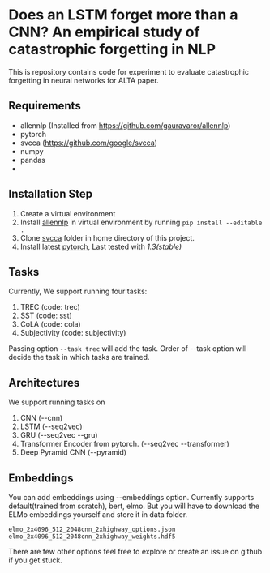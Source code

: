 # Does an LSTM forget more than a CNN? An empirical study of catastrophic forgetting in NLP

This is repository contains code for experiment to evaluate catastrophic forgetting in neural networks for ALTA paper.

## Requirements

* allennlp (Installed from https://github.com/gauravaror/allennlp)
* pytorch
* svcca (https://github.com/google/svcca)
* numpy
* pandas
* 
## Installation Step

1. Create a virtual environment
2. Install [allennlp](https://github.com/gauravaror/allennlp) in virtual environment by running `pip install --editable .`
3. Clone [svcca](https://github.com/google/svcca) folder in home directory of this project.
4. Install latest [pytorch](https://pytorch.org/), Last tested with *1.3(stable)*

## Tasks
Currently, We support running four tasks:
1. TREC (code: trec)
2. SST (code: sst)
3. CoLA (code: cola)
4. Subjectivity (code: subjectivity)

Passing option `--task trec` will add the task. Order of --task option will decide the task in which tasks are trained.


## Architectures
We support running tasks on 
1. CNN (--cnn)
2. LSTM (--seq2vec)
3. GRU (--seq2vec --gru)
4. Transformer Encoder from pytorch. (--seq2vec --transformer)
5. Deep Pyramid CNN (--pyramid)


## Embeddings
You can add embeddings using --embeddings option. Currently supports default(trained from scratch), bert, elmo. But you will have to download the 
ELMo embeddings yourself and store it in data folder.
```
elmo_2x4096_512_2048cnn_2xhighway_options.json  
elmo_2x4096_512_2048cnn_2xhighway_weights.hdf5
```

There are few other options feel free to explore or create an issue on github if you get stuck.

